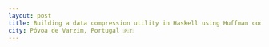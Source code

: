```yaml
---
layout: post
title: Building a data compression utility in Haskell using Huffman codes
city: Póvoa de Varzim, Portugal 🇵🇹
---
```


<script src="/assets/data-compressor/smvc.js"></script>
<script src="/assets/data-compressor/script.js"></script>

<style>
.h-encoded {
    font-family: monospace;
}

.h-encoded span:nth-child(odd) {
    background-color: #dadada;
}

.h-table tr:nth-child(even) {
    background-color: #eee;
}

.h-table th, .h-table td {
    padding: 0 1em;
}

.highlighted {
    background-color: #f05f70 !important;
}

.h-code {
    position: relative;
    cursor: pointer;
}

.h-code-char {
    position: absolute;
    top: calc(-100% - 1em);
    left: 0;
    background-color: bisque;
    padding: .2em 1em;
    border: 1px solid black;
    visibility: hidden;
}

.h-code:hover .h-code-char {
    visibility: visible;
}

</style>

<div class="huffman-visualisation"></div>
<script>
    initHuffmanVisualisation(document.querySelector(".huffman-visualisation"))
</script>
